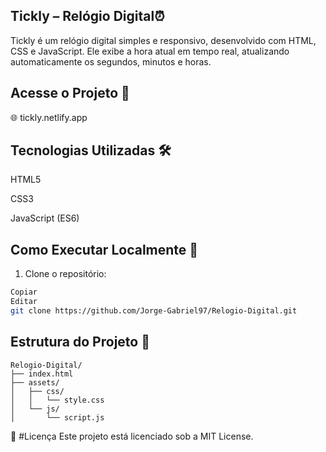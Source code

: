  ## Tickly – Relógio Digital⏰
Tickly é um relógio digital simples e responsivo, desenvolvido com HTML, CSS e JavaScript. Ele exibe a hora atual em tempo real, atualizando automaticamente os segundos, minutos e horas.

 ## Acesse o Projeto 🔗
🌐 tickly.netlify.app

## Tecnologias Utilizadas 🛠️
HTML5

CSS3

JavaScript (ES6)

## Como Executar Localmente 🚀
1. Clone o repositório:

````bash
Copiar
Editar
git clone https://github.com/Jorge-Gabriel97/Relogio-Digital.git
````


## Estrutura do Projeto 📁
````
Relogio-Digital/
├── index.html
├── assets/
│   ├── css/
│   │   └── style.css
│   └── js/
│       └── script.js
````


📄 #Licença
Este projeto está licenciado sob a MIT License.

